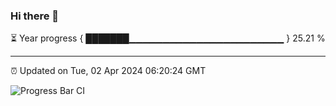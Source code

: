 ### Hi there 👋

⏳ Year progress { ███████▁▁▁▁▁▁▁▁▁▁▁▁▁▁▁▁▁▁▁▁▁▁▁ } 25.21 %

---

⏰ Updated on Tue, 02 Apr 2024 06:20:24 GMT

![Progress Bar CI](https://github.com/liununu/liununu/workflows/Progress%20Bar%20CI/badge.svg)
